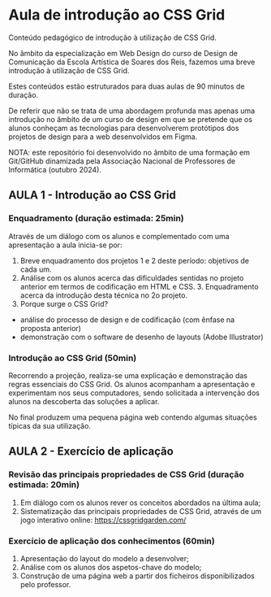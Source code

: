 # Aula de introdução ao CSS Grid

Conteúdo pedagógico de introdução à utilização de CSS Grid.

No âmbito da especialização em Web Design do curso de Design de Comunicação da Escola Artística de Soares dos Reis, fazemos uma breve introdução à utilização de CSS Grid.

Estes conteúdos estão estruturados para duas aulas de 90 minutos de duração.

De referir que não se trata de uma abordagem profunda mas apenas uma introdução no âmbito de um curso de design em que se pretende que os alunos conheçam as tecnologias para desenvolverem protótipos dos projetos de design para a web desenvolvidos em Figma.

NOTA: este repositório foi desenvolvido no âmbito de uma formação em Git/GitHub dinamizada pela Associação Nacional de Professores de Informática (outubro 2024).


## AULA 1 - Introdução ao CSS Grid

### Enquadramento (duração estimada: 25min)
Através de um diálogo com os alunos e complementado com uma apresentação a aula inicia-se por:

1. Breve enquadramento dos projetos 1 e 2 deste período: objetivos de cada um.
2. Análise com os alunos acerca das dificuldades sentidas no projeto anterior em termos de codificação em HTML e CSS. 3. Enquadramento acerca da introdução desta técnica no 2o projeto.
4. Porque surge o CSS Grid?
- análise do processo de design e de codificação (com ênfase na proposta anterior) 
- demonstração com o software de desenho de layouts (Adobe Illustrator)

### Introdução ao CSS Grid (50min)
Recorrendo a projeção, realiza-se uma explicação e demonstração das regras essenciais do CSS Grid. Os alunos acompanham a apresentação e experimentam nos seus computadores, sendo solicitada a intervenção dos alunos na descoberta das soluções a aplicar. 

No final produzem uma pequena página web contendo algumas situações típicas da sua utilização.


## AULA 2 - Exercício de aplicação

### Revisão das principais propriedades de CSS Grid (duração estimada: 20min)
1. Em diálogo com os alunos rever os conceitos abordados na última aula;
2. Sistematização das principais propriedades de CSS Grid, através de um jogo interativo online:
https://cssgridgarden.com/


### Exercício de aplicação dos conhecimentos (60min)
1. Apresentação do layout do modelo a desenvolver;
2. Análise com os alunos dos aspetos-chave do modelo;
3. Construção de uma página web a partir dos ficheiros disponibilizados pelo professor.